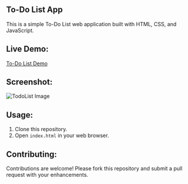 
## To-Do List App

This is a simple To-Do List web application built with HTML, CSS, and JavaScript.

## Live Demo:

[To-Do List Demo]( https://dachu021.github.io/ToDoList_App/)


## Screenshot:

![TodoList Image](https://github.com/DACHU021/ToDoList_App/assets/137294508/fbb3afb9-f538-4bf2-8c31-5d496b5e6dab)



## Usage:
1. Clone this repository.
2. Open `index.html` in your web browser.

## Contributing:
Contributions are welcome! Please fork this repository and submit a pull request with your enhancements.
